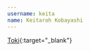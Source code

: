 ```yaml
---
username: keita
name: Keitaroh Kobayashi
---
```


[Toki](https://itunes.apple.com/us/app/toki/id861749202?ls=1&mt=12){:target="_blank"}
